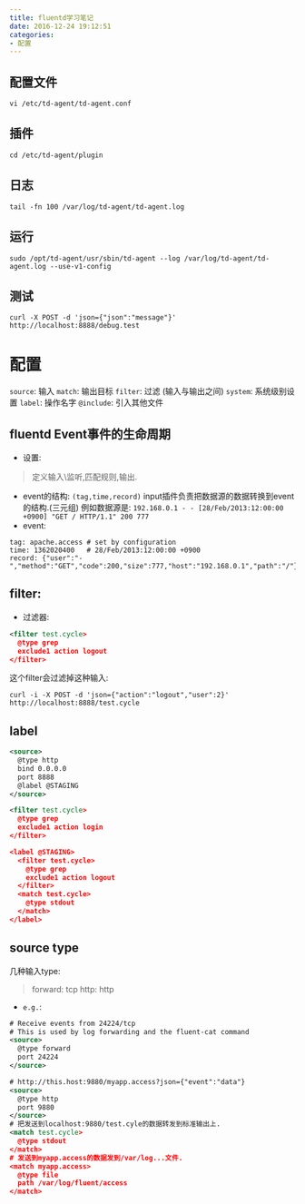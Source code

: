 ```yaml
---
title: fluentd学习笔记
date: 2016-12-24 19:12:51
categories:
- 配置
---
```



## 配置文件
`vi /etc/td-agent/td-agent.conf`
## 插件
`cd /etc/td-agent/plugin`
## 日志
`tail -fn 100 /var/log/td-agent/td-agent.log`
## 运行
`sudo /opt/td-agent/usr/sbin/td-agent --log /var/log/td-agent/td-agent.log --use-v1-config`

## 测试
`curl -X POST -d 'json={"json":"message"}' http://localhost:8888/debug.test`

# 配置
`source`: 输入
`match`: 输出目标
`filter`: 过滤 (输入与输出之间)
`system`: 系统级别设置
`label`: 操作名字
`@include`: 引入其他文件

## fluentd Event事件的生命周期
- 设置:
> 定义输入\监听,匹配规则,输出.

- event的结构:
`(tag,time,record)`
input插件负责把数据源的数据转换到event的结构.(三元组) 
例如数据源是: 
`192.168.0.1 - - [28/Feb/2013:12:00:00 +0900] "GET / HTTP/1.1" 200 777`
- event:
```
tag: apache.access # set by configuration
time: 1362020400   # 28/Feb/2013:12:00:00 +0900
record: {"user":"-","method":"GET","code":200,"size":777,"host":"192.168.0.1","path":"/"}
```
## filter:
- 过滤器:
```xml
<filter test.cycle>
  @type grep
  exclude1 action logout
</filter>
```
这个filter会过滤掉这种输入:
```shell
curl -i -X POST -d 'json={"action":"logout","user":2}' http://localhost:8888/test.cycle
```

## label
```xml
<source>
  @type http
  bind 0.0.0.0
  port 8888
  @label @STAGING
</source>

<filter test.cycle>
  @type grep
  exclude1 action login
</filter>

<label @STAGING>
  <filter test.cycle>
    @type grep
    exclude1 action logout
  </filter>
  <match test.cycle>
    @type stdout
  </match>
</label>
```

## source type
几种输入type:
> forward: tcp
http: http


- `e.g.`:

```xml
# Receive events from 24224/tcp
# This is used by log forwarding and the fluent-cat command
<source>
  @type forward
  port 24224
</source>

# http://this.host:9880/myapp.access?json={"event":"data"}
<source>
  @type http
  port 9880
</source>
# 把发送到localhost:9880/test.cyle的数据转发到标准输出上.
<match test.cycle>
  @type stdout
</match>
# 发送到myapp.access的数据发到/var/log...文件.
<match myapp.access>
  @type file
  path /var/log/fluent/access
</match>
```
